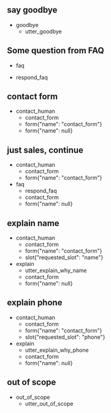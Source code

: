 ## say goodbye
* goodbye
  - utter_goodbye

## Some question from FAQ
* faq
 - respond_faq


## contact form
* contact_human
    - contact_form                   <!--Run the sales_form action-->
    - form{"name": "contact_form"}   <!--Activate the form-->
    - form{"name": null}           <!--Deactivate the form-->

## just sales, continue
* contact_human
    - contact_form
    - form{"name": "contact_form"}
* faq
    - respond_faq
    - contact_form
    - form{"name": null}


## explain name
* contact_human
    - contact_form
    - form{"name": "contact_form"}
    - slot{"requested_slot": "name"}
* explain
    - utter_explain_why_name
    - contact_form
    - form{"name": null}

## explain phone
* contact_human
    - contact_form
    - form{"name": "contact_form"}
    - slot{"requested_slot": "phone"}
* explain
    - utter_explain_why_phone
    - contact_form
    - form{"name": null}

## out of scope
* out_of_scope
  - utter_out_of_scope
